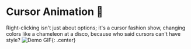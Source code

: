 # Cursor Animation 💫
Right-clicking isn't just about options; it's a cursor fashion show, changing colors like a chameleon at a disco, because who said cursors can't have style?
![Demo GIF](assets/demo.gif){: .center}
